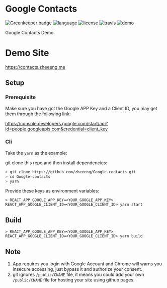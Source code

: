 # Google Contacts

[![Greenkeeper badge](https://badges.greenkeeper.io/zheeeng/Google-contacts.svg)](https://greenkeeper.io/)
[![language](https://img.shields.io/badge/%3C%2F%3E-TypeScript-blue.svg)](http://typescriptlang.org/)
[![license](https://img.shields.io/github/license/mashape/apistatus.svg)]()
[![travis](https://img.shields.io/travis/zheeeng/Google-contacts.svg)](https://travis-ci.org/zheeeng/Google-contacts/)
[![demo](https://img.shields.io/badge/Demo-GithubPages-green.svg)](https://contacts.zheeeng.me/)

Google Contacts Demo

# Demo Site

https://contacts.zheeeng.me

## Setup

### Prerequisite

Make sure you have got the Google APP Key and a Client ID, you may get them through the following link:

https://console.developers.google.com/start/api?id=people.googleapis.com&credential=client_key

### Cli

Take the `yarn` as the example:

git clone this repo and then install dependencies:

```sh
> git clone https://github.com/zheeeng/Google-contacts.git
> cd Google-contacts
> yarn
```

Provide these keys as environment variables:

```shell
> REACT_APP_GOOGLE_APP_KEY=<YOUR_GOOGLE_APP_KEY> REACT_APP_GOOGLE_CLIENT_ID=<YOUR_GOOGLE_CLIENT_ID> yarn start
```

## Build

```shell
> REACT_APP_GOOGLE_APP_KEY=<YOUR_GOOGLE_APP_KEY> REACT_APP_GOOGLE_CLIENT_ID=<YOUR_GOOGLE_CLIENT_ID> yarn build
```

## Note

1. App requires you login with Google Account and Chrome will warns you insecure accessing, just bypass it and authorize your consent.
2. git ignores `/public/CNAME` file, it means you could add your own `/public/CNAME` file for hosting your site using github pages.
